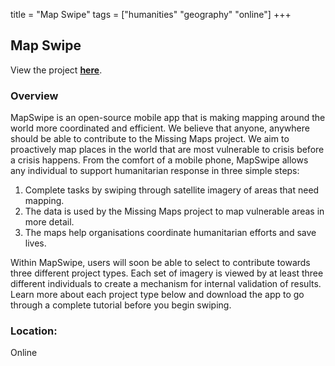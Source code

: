 title = "Map Swipe"
tags = ["humanities" "geography" "online"]
+++

## Map Swipe

View the project [**here**](https://mapswipe.org/).

### Overview

MapSwipe is an open-source mobile app that is making mapping around the world more coordinated and efficient. We believe that anyone, anywhere should be able to contribute to the Missing Maps project. We aim to proactively map places in the world that are most vulnerable to crisis before a crisis happens. From the comfort of a mobile phone, MapSwipe allows any individual to support humanitarian response in three simple steps:

1. Complete tasks by swiping through satellite imagery of areas that need mapping.
2. The data is used by the Missing Maps project to map vulnerable areas in more detail.
3. The maps help organisations coordinate humanitarian efforts and save lives.

Within MapSwipe, users will soon be able to select to contribute towards three different project types. Each set of imagery is viewed by at least three different individuals to create a mechanism for internal validation of results. Learn more about each project type below and download the app to go through a complete tutorial before you begin swiping.

### Location:
Online
